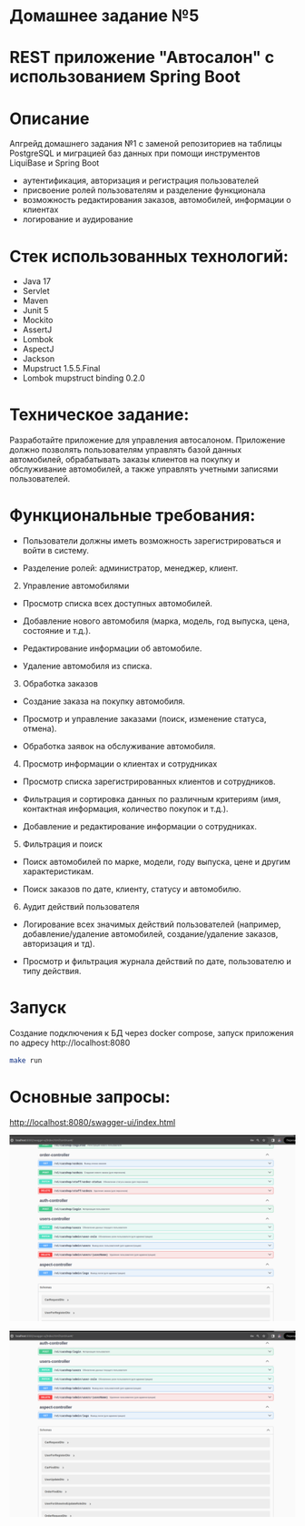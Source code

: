 # Домашнее задание №5
# REST приложение "Автосалон" с использованием Spring Boot
# Описание
Апгрейд домашнего задания №1 с заменой репозиториев на таблицы PostgreSQL и миграцией баз данных при
помощи инструментов LiquiBase и Spring Boot

- аутентификация, авторизация и регистрация пользователей
- присвоение ролей пользователям и разделение функционала
- возможность редактирования заказов, автомобилей, информации о клиентах
- логирование и аудирование

# Стек использованных технологий:
- Java 17
- Servlet
- Maven
- Junit 5
- Mockito 
- AssertJ 
- Lombok
- AspectJ
- Jackson
- Mupstruct 1.5.5.Final
- Lombok mupstruct binding 0.2.0

# Техническое задание:
Разработайте приложение для управления автосалоном. 
Приложение должно позволять пользователям управлять базой данных автомобилей, 
обрабатывать заказы клиентов на покупку и обслуживание автомобилей, 
а также управлять учетными записями пользователей.

# Функциональные требования:
- Пользователи должны иметь возможность зарегистрироваться и войти в систему.

- Разделение ролей: администратор, менеджер, клиент.

2. Управление автомобилями

- Просмотр списка всех доступных автомобилей.

- Добавление нового автомобиля (марка, модель, год выпуска, цена, состояние и т.д.).

- Редактирование информации об автомобиле.

- Удаление автомобиля из списка.

3. Обработка заказов

- Создание заказа на покупку автомобиля.

- Просмотр и управление заказами (поиск, изменение статуса, отмена).

- Обработка заявок на обслуживание автомобиля.

4. Просмотр информации о клиентах и сотрудниках

- Просмотр списка зарегистрированных клиентов и сотрудников.

- Фильтрация и сортировка данных по различным критериям (имя, контактная информация, количество покупок и т.д.).

- Добавление и редактирование информации о сотрудниках.

5. Фильтрация и поиск

- Поиск автомобилей по марке, модели, году выпуска, цене и другим характеристикам.

- Поиск заказов по дате, клиенту, статусу и автомобилю.

6. Аудит действий пользователя

- Логирование всех значимых действий пользователей (например, добавление/удаление автомобилей, создание/удаление заказов, авторизация и тд).

- Просмотр и фильтрация журнала действий по дате, пользователю и типу действия.

# Запуск
Создание подключения к БД через docker compose, 
запуск приложения по адресу http://localhost:8080
```sh
make run
```

# Основные запросы:
[http://localhost:8080/swagger-ui/index.html](http://localhost:8080/swagger-ui/index.html)

![image_1.png](image/image_1.png)

![image_2.png](image/image_2.png)
